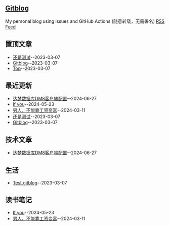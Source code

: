 ## [Gitblog](https://yihong0618.github.io/gitblog/)
My personal blog using issues and GitHub Actions (随意转载，无需署名)
[RSS Feed](https://raw.githubusercontent.com/yanjr/gitblog/master/feed.xml)

## 置顶文章
- [还是测试](https://github.com/yanjr/gitblog/issues/4)--2023-03-07
- [Gitblog](https://github.com/yanjr/gitblog/issues/3)--2023-03-07
- [Top](https://github.com/yanjr/gitblog/issues/2)--2023-03-07
## 最近更新
- [达梦数据库DM8客户端配置](https://github.com/yanjr/gitblog/issues/7)--2024-06-27
- [If you](https://github.com/yanjr/gitblog/issues/6)--2024-05-23
- [男人，不能靠工资变富](https://github.com/yanjr/gitblog/issues/5)--2024-03-11
- [还是测试](https://github.com/yanjr/gitblog/issues/4)--2023-03-07
- [Gitblog](https://github.com/yanjr/gitblog/issues/3)--2023-03-07
## 技术文章
- [达梦数据库DM8客户端配置](https://github.com/yanjr/gitblog/issues/7)--2024-06-27
## 生活
- [Test gitblog](https://github.com/yanjr/gitblog/issues/1)--2023-03-07
## 读书笔记
- [If you](https://github.com/yanjr/gitblog/issues/6)--2024-05-23
- [男人，不能靠工资变富](https://github.com/yanjr/gitblog/issues/5)--2024-03-11
